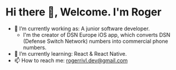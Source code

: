 # Hi there 👋, Welcome. I'm Roger

- 🔭 I’m currently working as: A junior software developer. 
  - I'm the creator of DSN Europe iOS app, which converts DSN (Defense Switch Network) numbers into commercial phone numbers. 
- 🌱 I’m currently learning: React & React Native. 
- 📫 How to reach me: rogerrivl.dev@gmail.com

<!--
**rogerrivl/rogerrivl** is a ✨ _special_ ✨ repository because its `README.md` (this file) appears on your GitHub profile.

Here are some ideas to get you started:

- 🔭 I’m currently working on ...
- 🌱 I’m currently learning ...
- 👯 I’m looking to collaborate on ...
- 🤔 I’m looking for help with ...
- 💬 Ask me about ...
- 📫 How to reach me: ...
- 😄 Pronouns: ...
- ⚡ Fun fact: ...
-->
